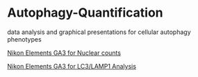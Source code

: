 # Autophagy-Quantification
data analysis and graphical presentations for cellular autophagy phenotypes

[Nikon Elements GA3 for Nuclear counts](https://github.com/Wallan1/Autophagy-Quantification/blob/master/7Jan21_NucleiCount-only.ga3.html)

[Nikon Elements GA3 for LC3/LAMP1 Analysis](https://github.com/Wallan1/Autophagy-Quantification/blob/master/GA3_LC3-puncta_LAMP1_batch_7Jan21_NSW%201_011121.ga3.html)

